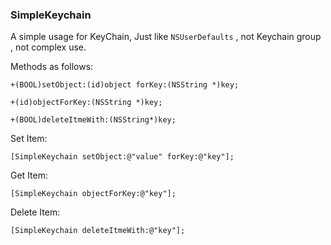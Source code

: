 ### SimpleKeychain
A simple usage for KeyChain, Just like `NSUserDefaults` , not Keychain group , not complex use.

Methods as follows:

```
+(BOOL)setObject:(id)object forKey:(NSString *)key;

+(id)objectForKey:(NSString *)key;

+(BOOL)deleteItmeWith:(NSString*)key;

```

Set Item:

```
[SimpleKeychain setObject:@"value" forKey:@"key"];

```

Get Item:

```
[SimpleKeychain objectForKey:@"key"];

```

Delete Item:

```
[SimpleKeychain deleteItmeWith:@"key"];

```